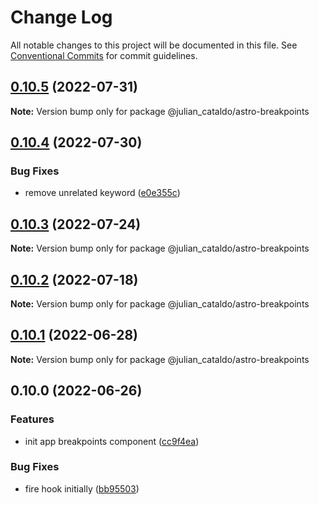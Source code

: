 # Change Log

All notable changes to this project will be documented in this file.
See [Conventional Commits](https://conventionalcommits.org) for commit guidelines.

## [0.10.5](https://github.com/JulianCataldo/web-garden/compare/@julian_cataldo/astro-breakpoints@0.10.4...@julian_cataldo/astro-breakpoints@0.10.5) (2022-07-31)

**Note:** Version bump only for package @julian_cataldo/astro-breakpoints





## [0.10.4](https://github.com/JulianCataldo/web-garden/compare/@julian_cataldo/astro-breakpoints@0.10.3...@julian_cataldo/astro-breakpoints@0.10.4) (2022-07-30)


### Bug Fixes

* remove unrelated keyword ([e0e355c](https://github.com/JulianCataldo/web-garden/commit/e0e355ce66d9aa6ace0c6f2b201c9d77f3cece82))



## [0.10.3](https://github.com/JulianCataldo/web-garden/compare/@julian_cataldo/astro-breakpoints@0.10.2...@julian_cataldo/astro-breakpoints@0.10.3) (2022-07-24)

**Note:** Version bump only for package @julian_cataldo/astro-breakpoints





## [0.10.2](https://github.com/JulianCataldo/web-garden/compare/@julian_cataldo/astro-breakpoints@0.10.1...@julian_cataldo/astro-breakpoints@0.10.2) (2022-07-18)

**Note:** Version bump only for package @julian_cataldo/astro-breakpoints

## [0.10.1](https://github.com/JulianCataldo/web-garden/compare/@julian_cataldo/astro-breakpoints@0.10.0...@julian_cataldo/astro-breakpoints@0.10.1) (2022-06-28)

**Note:** Version bump only for package @julian_cataldo/astro-breakpoints

## 0.10.0 (2022-06-26)

### Features

- init app breakpoints component ([cc9f4ea](https://github.com/JulianCataldo/web-garden/commit/cc9f4ea1c0937fdf5514fb5a4ca240f78869341d))

### Bug Fixes

- fire hook initially ([bb95503](https://github.com/JulianCataldo/web-garden/commit/bb95503082514197ddd4d1391b784970bcc8ffa4))
